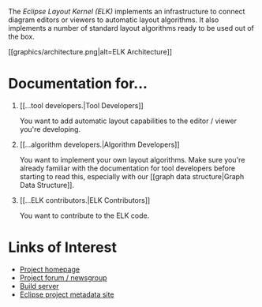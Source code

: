 The *Eclipse Layout Kernel (ELK)* implements an infrastructure
to connect diagram editors or viewers
to automatic layout algorithms.
It also implements a number
of standard layout algorithms
ready to be used out of the box.

[[graphics/architecture.png|alt=ELK Architecture]]


# Documentation for...

1. [[...tool developers.|Tool Developers]]
    
    You want to add automatic layout capabilities to the editor / viewer you're developing.

1. [[...algorithm developers.|Algorithm Developers]]
    
    You want to implement your own layout algorithms. Make sure you're already familiar with the documentation for tool developers before starting to read this, especially with our [[graph data structure|Graph Data Structure]].

1. [[...ELK contributors.|ELK Contributors]]
    
    You want to contribute to the ELK code.


# Links of Interest

* [Project homepage](http://www.eclipse.org/elk)
* [Project forum / newsgroup](https://www.eclipse.org/forums/index.php?t=thread&frm_id=321)
* [Build server](https://hudson.eclipse.org/elk/)
* [Eclipse project metadata site](https://projects.eclipse.org/projects/modeling.elk)
